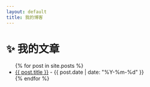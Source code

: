 ```yaml
---
layout: default
title: 我的博客
---
```


# ✨ 我的文章

<ul>
  {% for post in site.posts %}
    <li>
      <a href="{{ site.baseurl }}{{ post.url }}">{{ post.title }}</a> - {{ post.date | date: "%Y-%m-%d" }}
    </li>
  {% endfor %}
</ul>
